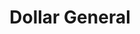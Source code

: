 ---
title: "Dollar General"
url: /indianapolis/dollar-general-east-21st-street/
shop: variety store
---